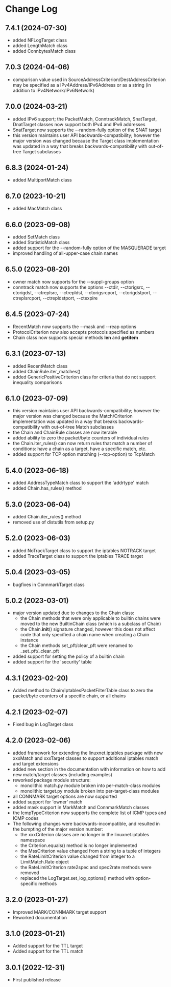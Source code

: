 Change Log
==========


7.4.1 (2024-07-30)
------------------

- added NFLogTarget class
- added LengthMatch class
- added ConnbytesMatch class


7.0.3 (2024-04-06)
------------------

- comparison value used in SourceAddressCriterion/DestAddressCriterion
  may be specified as a IPv4Address/IPv6Address or as a string (in
  addition to IPv4Network/IPv6Network)


7.0.0 (2024-03-21)
------------------

- added IPv6 support; the PacketMatch, ConntrackMatch, SnatTarget, DnatTarget
  classes now support both IPv4 and IPv6 addresses
- SnatTarget now supports the --random-fully option of the SNAT target
- this version maintains user API backwards-compatibility;
  however the major version was changed because the Target class
  implementation was updated in a way that breaks backwards-compatibility
  with out-of-tree Target subclasses


6.8.3 (2024-01-24)
------------------

- added MultiportMatch class


6.7.0 (2023-10-21)
------------------

- added MacMatch class


6.6.0 (2023-09-08)
------------------

- added SetMatch class
- added StatisticMatch class
- added support for the --random-fully option of the MASQUERADE target
- improved handling of all-upper-case chain names


6.5.0 (2023-08-20)
------------------

- owner match now supports for the --suppl-groups option
- conntrack match now supports the options --ctdir, --ctorigsrc,
  --ctorigdst, --ctreplsrc, --ctrepldst, --ctorigsrcport,
  --ctorigdstport, --ctreplsrcport, --ctrepldstport, --ctexpire


6.4.5 (2023-07-24)
------------------

- RecentMatch now supports the --mask and --reap options
- ProtocolCriterion now also accepts protocols specified as numbers
- Chain class now supports special methods __len__ and __getitem__


6.3.1 (2023-07-13)
------------------

- added RecentMatch class
- added ChainRule.iter_matches()
- added GenericPositiveCriterion class for criteria that do
  not support inequality comparisons


6.1.0 (2023-07-09)
------------------

- this version maintains user API backwards-compatibility;
  however the major version was changed because the Match/Criterion
  implementation was updated in a way that breaks
  backwards-compatibility with out-of-tree Match subclasses
- the Chain and ChainRule classes are now iterable
- added ability to zero the packet/byte counters of individual rules
- the Chain.iter_rules() can now return rules that match a number of
  conditions: have a chain as a target, have a specific match, etc.
- added support for TCP option matching (--tcp-option) to TcpMatch


5.4.0 (2023-06-18)
------------------

- added AddressTypeMatch class to support the 'addrtype' match
- added Chain.has_rules() method

5.3.0 (2023-06-04)
------------------

- added Chain.iter_rules() method
- removed use of distutils from setup.py

5.2.0 (2023-06-03)
------------------

- added NoTrackTarget class to support the iptables NOTRACK target
- added TraceTarget class to support the iptables TRACE target

5.0.4 (2023-03-05)
------------------

- bugfixes in ConnmarkTarget class

5.0.2 (2023-03-01)
------------------

- major version updated due to changes to the Chain class:
    * the Chain methods that were only applicable to builtin chains
      were moved to the new BuiltinChain class (which is a subclass
      of Chain)
    * the Chain.__init__() signature changed, however this does not
      affect code that only specified a chain name when creating a
      Chain instance
    * the Chain methods set_pft/clear_pft were renamed to
      _set_pft/_clear_pft
- added support for setting the policy of a builtin chain
- added support for the 'security' table

4.3.1 (2023-02-20)
------------------

- Added method to Chain/IptablesPacketFilterTable class to zero the packet/byte
  counters of a specific chain, or all chains

4.2.1 (2023-02-07)
------------------

- Fixed bug in LogTarget class

4.2.0 (2023-02-06)
------------------

- added framework for extending the linuxnet.iptables package
  with new xxxMatch and xxxTarget classes to support additional
  iptables match and target extensions
- added new section in the documentation with information
  on how to add new match/target classes (including examples)
- reworked package module structure:
    * monolithic match.py module broken into per-match-class modules
    * monolithic target.py module broken into per-target-class modules
- all CONNMARK target options are now supported
- added support for 'owner' match
- added mask support in MarkMatch and ConnmarkMatch classes
- the IcmpTypeCriterion now supports the complete list of ICMP types
  and ICMP codes
- The following changes were backwards-incompatible, and resulted
  in the bumpting of the major version number:
    * the xxxCriterion classes are no longer in the linuxnet.iptables
      namespace
    * the Criterion.equals() method is no longer implemented
    * the MssCriterion value changed from a string to a tuple of integers
    * the RateLimitCriterion value changed from integer to a
      LimitMatch.Rate object
    * the RateLimitCriterion rate2spec and spec2rate methods were removed
    * replaced the LogTarget.set_log_options() method with
      option-specific methods

3.2.0 (2023-01-27)
------------------

- Improved MARK/CONNMARK target support
- Reworked documentation

3.1.0 (2023-01-21)
------------------

- Added support for the TTL target
- Added support for the TTL match

3.0.1 (2022-12-31)
------------------

- First published release

